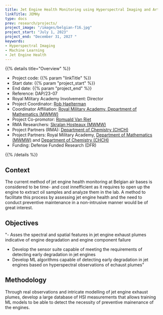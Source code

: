```yaml
---
title: Jet Engine Health Monitoring using Hyperspectral Imaging and Artificial Intelligence
linkTitle: JEMHy
type: docs
prev: research/projects/
project_image: "/images/belgian-f16.jpg"
project_start: "July 1, 2023"
project_end: "December 31, 2027 "
keywords:
- Hyperspectral Imaging
- Machine Learning
- Jet Engine Health
---
```


{{% details title="Overview" %}}

- Project code: {{% param "linkTitle" %}}
- Start date: {{% param "project_start" %}}
- End date: {{% param "project_end" %}}
- Reference: DAP/23-07
- Royal Military Academy Involvement: Director
- Project Coordinator: [Rob Haelterman](https://researchportal.rma.ac.be/en/persons/robby-haelterman)
- Coordinator Affiliation: [Royal Military Academy, Department of Mathematics (MWMW)](https://researchportal.rma.ac.be/en/organisations/mathematics)
- Project Co-promotor: [Romuald Van Riet](https://researchportal.rma.ac.be/en/persons/romuald-van-riet)
- RMA Researchers: [Skralan Hosteaux (MWMW)](https://researchportal.rma.ac.be/en/persons/skralan-hosteaux)
- Project Partners (RMA): [Department of Chemistry (CHCH)](https://researchportal.rma.ac.be/en/organisations/chemistry)
- Project Partners: Royal Military Academy, [Department of Mathematics (MWMW)](https://researchportal.rma.ac.be/en/organisations/mathematics) and [Department of Chemistry (CHCH)](https://researchportal.rma.ac.be/en/organisations/chemistry)
- Funding: Defense Funded Research (DFR)

{{% /details %}}

## Context
The current method of jet engine health monitoring at Belgian air bases is considered to be time- and cost innefficient as it requires to open up the engine to extract oil samples and analyze them in the lab. A method to facilitate this process by assessing jet engine health and the need to conduct preventive maintenance in a non-intrusive manner would be of great interest. 

## Objectives
"- Asses the spectral and spatial features in jet engine exhaust plumes indicative of engine degradation and engine component failure
- Develop the sensor suite capable of meeting the requirements of detecting early degradation in jet engines
- Develop ML algorithms capable of detecting early degradation in jet engines based on hyperspectral observations of echaust plumes"

## Methodology
Through real observations and intricate modelling of jet engine exhaust plumes, develop a large database of HSI measurements that allows training ML models to be able to detect the necessity of preventive mainenance of the engines. 